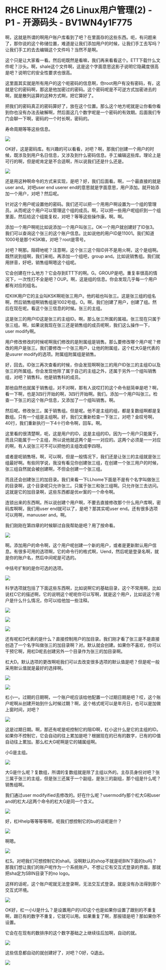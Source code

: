 # RHCE RH124 之6 Linux用户管理(2) - P1 - 开源码头 - BV1WN4y1F775

啊，这就是所谓的啊用户账户库看到了吧？在里面存的这些东西。呃，有问题来了，那你说的这个称储位置，难道是让我们添加用户的时候，让我们手工去写吗？让我们手工的去去编辑这个文件吗？当然不是啊。

这个只是让大家看一看。然后呃既然是看嘛，我们再来看看这个。ETT下载什么文件呢？沙头。啊，shale这个文件啊，这是这个字面意思这影子说明它隐藏度很高是吧？说明它的安全性要求也很高。

这里面其实就是所有用户的这个呃密码的信息啊，你root用户有没有密码，有，这就是它的密码啊，那这是他加密过的密码。这个密码呢是不可逆方式加密进去的啊，就是散列运算的这种方式啊，把它算好了。

把我们的密码真正的密码算好了，放在这个位置。那么这个地方呢就是让你看你看到你也没有办法去破解啊，然后面这几个数字呢是一个密码的有效期。后面我们专门会聊一下啊，密码的一个时长啊，密码的。

寿命周期等等这些信息。

![](img/09d163b2b78c70c1b4c2d40ae96e85b0_1.png)

OK好，这是密码库。有兴趣的可以看看，对吧？啊，那我们创建一个用户的时候，既涉及到用户名日信息，又涉及到什么密码信息。手工编辑这些库。理论上是可行的啊，但是呢肯定是不合适啊，所以说我们还是什么还是。



![](img/09d163b2b78c70c1b4c2d40ae96e85b0_3.png)

还是用这种啊命令的方式来实现，是吧？好，我们后面看。啊，一个最直接的就是user and。对吧user end userer end的意思就是字面意思，用户添加。就开始添加一个用户，对吧？然后呢。

针对这个用户呢设置他的密码。我们还可以把一个用用户啊设置为一个组的管理员。从而呢这个用户可以管理这个组的成员。啊，可以把一些用户呢组织到一个组里面，然后给这个组能复权，对吧？等等这些操作康。啊。啊。

添加一个用户啊呃比如说添加一个用户叫张三。OK一个用户就创建好了ID张3。我们可以查询这个张三的这个账户信息。比如说他的用户ID是11001。我们知道1000号是那个KSK嘛，对吧？root是零号。

对吧？啊那。阻碍地呢？注意啊，这个张三这个阻ID并不是用火啊，这个是组啊。既然说到组啊，我们来呃。再添加一个组吧，group and。比如说销售组。我们就用拼音，好吧，销售组啊嗯这个组呢。

它会创建在什么地方？它会存到ETT下的啊。G。GROUP是吧。重复率很高的情况下，一次性打不全是吧？OUP。啊，这是组的信息。你会发现几乎每一个用户都有对应的组名。

哎KIIK用户它的主业叫KSK啊呃张三用户。他的祖也叫张三。这是张三组的组名啊，然后销售组啊销售组是1002号组。O。啊，我们创建了用户，创建了组。然后在现在呢。看这个张三信息的时候。张三的主组。

这是张三的用户ID这是张三的主组ID。啊，那么张三所属的属祖。张三现在只属于张三组。啊，如果说我现在张三还是销售组的成员呢啊，我们这么操作一下，user modify啊。

用户修改修改的时候呢啊我们修改的是附属组是销售。那么要修改哪个用户呢？修改的用户是张三。我们要修改一个张三用户，让他的附属组，这个杠大G是代表的是usurer modify的选项。附属组附属组是销售。

好，回去。ID张三再次查看的时候，你会发现啊啊张三的用户ID张三的主组ID以及张三的所属组。你会发现他除了属于自己的主组之外，还属于另外一个组叫销售组，对吧？销售科，他是销售科的成员。

那他自然也就属于销售组，对不对啊，那有人说哎打的这个命令挺简单是吧？啊，看一下啊，也是3四行开始的啊，3四行开始啊。我们。添加一个用户叫张三。检查一下张三的这个账户信息，又添加了一个组叫销售。啊。

然后呢。修改张三。属于销售组。但是呢。他不是主组的组，都是复数组啊都是复数组。只有一个组是主组啊。好，我们又重新检查一下张三，对吧？金叹号啊，40行，我们重新执行一下4十行命令啊，回车。啊。

这里看的很清楚啊，呃，这是用户的ID，这是主组的ID。因为一个用户只能属于，而且只能属于一个主组，所以说他就这两个是一一对应的。这两个必须是一一对应的啊，有人说张三可不可以把他的主组改成李四呀。

或者是呃销售呀。啊，可以啊，但是一般情况下，我们还是让张三的主组就是张三组最好啊。有些同学说，我没有看见你创建张三组，在创建一个张三用户的时候，张三组自然就会被创建啊，不但会创建一个张三组。

而且还会创建张三的加目录。我们来看一下LLhome下面是不是有个名字叫做张三的目录啊，这个目录呢只允许张三。只属于张三和张三组啊。只允许张三去访问。这就是它的加目录啊，这些东西都是优er案的一个命令啊。

连锁出来的东西啊。所以说创建个用户啊，不要去直接修改那个什么用户库啊，密码库啊啊，我们用user end就可以了，是吧？那其实呢user end。还有很多选项可以用啊，manuuser and。啊。

我们刚刚在第四章的时候聊过自我帮助是吧？用了按命看。

![](img/09d163b2b78c70c1b4c2d40ae96e85b0_5.png)

啊。添加用户的命令啊，这个用户呢创建一个新的用户，或者是更新默认用户信息。有很多可用的选项啊，它的命令行的格式啊，Uend，然后呢是登录名啊，就是你的账户名，然后中间呢是可选的。

中括号扩制的是你可选的选项。

![](img/09d163b2b78c70c1b4c2d40ae96e85b0_7.png)

科学选项就包括了下面这些东西啊，比如说啊它的基础目录，这个不常用啊，比如说杠C它的描述啊，它的说明这个呢呃你可以写啊，就是这个用户，比如说这个用户是什么什么情况，你可以给他加一些注释。



![](img/09d163b2b78c70c1b4c2d40ae96e85b0_9.png)

![](img/09d163b2b78c70c1b4c2d40ae96e85b0_10.png)

![](img/09d163b2b78c70c1b4c2d40ae96e85b0_11.png)

还有呢杠D代表的是什么？直接控制用户的加目录。我们刚才看了张三是不是直接创造了一个名字叫做张三的加目录啊？对。默认就会创建。如果你不喜欢，你可以干预它啊，用杠D呢去创建另外一个目录作为张三的加目录啊。

杠大D。默认选项的更改啊呃我们可以去改变很多选项的默认值是吧？但是呢一般采用默认值就是最好的选择啊。

![](img/09d163b2b78c70c1b4c2d40ae96e85b0_13.png)

![](img/09d163b2b78c70c1b4c2d40ae96e85b0_14.png)

杠小一。过期的日期啊，一个账户呢应该给他配置一个过期日期是吧？哎，这个账户呢啊从创建开始到什么时候过期？啊，这个格式呢可以是年月日，也可以是加做上窗时间，对吧？



![](img/09d163b2b78c70c1b4c2d40ae96e85b0_16.png)

这是过期日期。啊，那还有呢是呃控制它的阻ID啊，杠小这什么是它的主组的ID。如果你不控制它，它会自动的往上累加是吧？根据现在的已有的数字，已有的ID值自动往上累加。那么杠大G呢啊是它的辅属组啊。

小G是主组。

![](img/09d163b2b78c70c1b4c2d40ae96e85b0_18.png)

大G是什么呢？复数组，所谓的复数组就是除了主组以外的。主存员身份对吧？张三属于张三的主组，但是张三还属于一个副组，是张三的副组，那个组是什么呢？销售组啊。

我们通过user modifyified去修改的。好在什么呢？usermodify那个杠大G和user and的杠大J这两个命令的杠大G是同一个含义。



![](img/09d163b2b78c70c1b4c2d40ae96e85b0_20.png)

好，杠Hhelp等等等等啊，呃我们想控制它的bu的话呢是什？

![](img/09d163b2b78c70c1b4c2d40ae96e85b0_22.png)

啊嗯。

![](img/09d163b2b78c70c1b4c2d40ae96e85b0_24.png)

杠S。对吧我们可想控制它的shall。没啊默认的shop不就是呃BIN下面的bu吗？那我们想让我们的账户呢作为一个系统账户。不想让它有交互式登录的界面，那就把sha定为SBIN目录下的no logo。

这样的话呢，这个账户呢就无法登录啊，无法交互式登录。就是没有办法得到那个交互式环境。

![](img/09d163b2b78c70c1b4c2d40ae96e85b0_26.png)

OK好，杠一小U是什么？是设置用户的UID这个也是如果你设置了跟别的不重复啊，跟已有的数字不重复，它就可以用。如果重复了啊，那报错是吧？那如果你不设置。

它会在在现有的数排序的这个数字基础之上继续往后加啊，自动的就。

![](img/09d163b2b78c70c1b4c2d40ae96e85b0_28.png)

这些信息都自动的就创建好了，对吧？O好，Q退出。

![](img/09d163b2b78c70c1b4c2d40ae96e85b0_30.png)